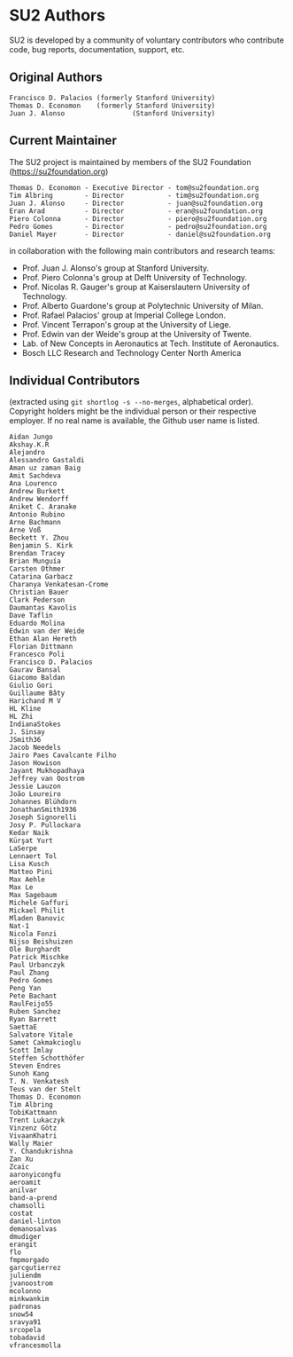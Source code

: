 # SU2 Authors #

SU2 is developed by a community of voluntary contributors who contribute code, bug reports, documentation, support, etc.

## Original Authors ##

```
Francisco D. Palacios (formerly Stanford University)
Thomas D. Economon    (formerly Stanford University)
Juan J. Alonso                 (Stanford University)
```

## Current Maintainer ##

The SU2 project is maintained by members of the SU2 Foundation (https://su2foundation.org)

```
Thomas D. Economon - Executive Director - tom@su2foundation.org
Tim Albring        - Director           - tim@su2foundation.org
Juan J. Alonso     - Director           - juan@su2foundation.org
Eran Arad          - Director           - eran@su2foundation.org
Piero Colonna      - Director           - piero@su2foundation.org
Pedro Gomes        - Director           - pedro@su2foundation.org
Daniel Mayer       - Director           - daniel@su2foundation.org
```

in collaboration with the following main contributors and research teams:

- Prof. Juan J. Alonso's group at Stanford University.
- Prof. Piero Colonna's group at Delft University of Technology.
- Prof. Nicolas R. Gauger's group at Kaiserslautern University of Technology.
- Prof. Alberto Guardone's group at Polytechnic University of Milan.
- Prof. Rafael Palacios' group at Imperial College London.
- Prof. Vincent Terrapon's group at the University of Liege.
- Prof. Edwin van der Weide's group at the University of Twente.
- Lab. of New Concepts in Aeronautics at Tech. Institute of Aeronautics.
- Bosch LLC Research and Technology Center North America


## Individual Contributors ##

(extracted using `git shortlog -s --no-merges`, alphabetical order).
Copyright holders might be the individual person or their respective employer. If no real name is available, the Github user name is listed.

```
Aidan Jungo
Akshay.K.R
Alejandro
Alessandro Gastaldi
Aman uz zaman Baig
Amit Sachdeva
Ana Lourenco
Andrew Burkett
Andrew Wendorff
Aniket C. Aranake
Antonio Rubino
Arne Bachmann
Arne Voß
Beckett Y. Zhou
Benjamin S. Kirk
Brendan Tracey
Brian Munguía
Carsten Othmer
Catarina Garbacz
Charanya Venkatesan-Crome
Christian Bauer
Clark Pederson
Daumantas Kavolis
Dave Taflin
Eduardo Molina
Edwin van der Weide
Ethan Alan Hereth
Florian Dittmann
Francesco Poli
Francisco D. Palacios
Gaurav Bansal
Giacomo Baldan
Giulio Gori
Guillaume Bâty
Harichand M V
HL Kline
HL Zhi
IndianaStokes
J. Sinsay
JSmith36
Jacob Needels
Jairo Paes Cavalcante Filho
Jason Howison
Jayant Mukhopadhaya
Jeffrey van Oostrom
Jessie Lauzon
João Loureiro
Johannes Blühdorn
JonathanSmith1936
Joseph Signorelli
Josy P. Pullockara
Kedar Naik
Kürşat Yurt
LaSerpe
Lennaert Tol
Lisa Kusch
Matteo Pini
Max Aehle
Max Le
Max Sagebaum
Michele Gaffuri
Mickael Philit
Mladen Banovic
Nat-1
Nicola Fonzi
Nijso Beishuizen
Ole Burghardt
Patrick Mischke
Paul Urbanczyk
Paul Zhang
Pedro Gomes
Peng Yan
Pete Bachant
RaulFeijo55
Ruben Sanchez
Ryan Barrett
SaettaE
Salvatore Vitale
Samet Cakmakcioglu
Scott Imlay
Steffen Schotthöfer
Steven Endres
Sunoh Kang
T. N. Venkatesh
Teus van der Stelt
Thomas D. Economon
Tim Albring
TobiKattmann
Trent Lukaczyk
Vinzenz Götz
VivaanKhatri
Wally Maier
Y. Chandukrishna
Zan Xu
Zcaic
aaronyicongfu
aeroamit
anilvar
band-a-prend
chamsolli
costat
daniel-linton
demanosalvas
dmudiger
erangit
flo
fmpmorgado
garcgutierrez
juliendm
jvanoostrom
mcolonno
minkwankim
padronas
snow54
sravya91
srcopela
tobadavid
vfrancesmolla
```
